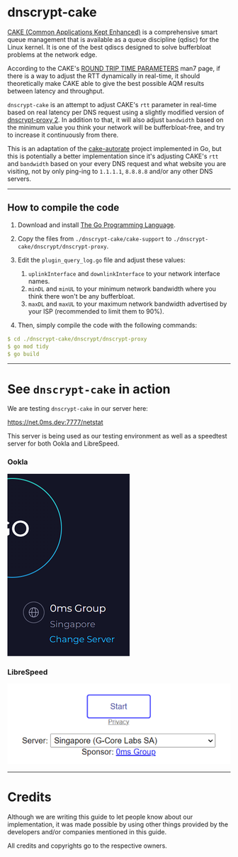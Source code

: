 # dnscrypt-cake

[CAKE (Common Applications Kept Enhanced)](https://www.bufferbloat.net/projects/codel/wiki/CakeTechnical/) is a comprehensive smart queue management that is available as a queue discipline (qdisc) for the Linux kernel. It is one of the best qdiscs designed to solve bufferbloat problems at the network edge.

According to the CAKE's [ROUND TRIP TIME PARAMETERS](https://man7.org/linux/man-pages/man8/tc-cake.8.html) man7 page, if there is a way to adjust the RTT dynamically in real-time, it should theoretically make CAKE able to give the best possible AQM results between latency and throughput.

`dnscrypt-cake` is an attempt to adjust CAKE's `rtt` parameter in real-time based on real latency per DNS request using a slightly modified version of [dnscrypt-proxy 2](https://github.com/DNSCrypt/dnscrypt-proxy). In addition to that, it will also adjust `bandwidth` based on the minimum value you think your network will be bufferbloat-free, and try to increase it continuously from there.

This is an adaptation of the [cake-autorate](https://github.com/lynxthecat/cake-autorate) project implemented in Go, but this is potentially a better implementation since it's adjusting CAKE's `rtt` and `bandwidth` based on your every DNS request and what website you are visiting, not by only ping-ing to `1.1.1.1`, `8.8.8.8` and/or any other DNS servers.

* * *

## How to compile the code

1. Download and install [The Go Programming Language](https://go.dev/).
2. Copy the files from `./dnscrypt-cake/cake-support` to `./dnscrypt-cake/dnscrypt/dnscrypt-proxy`.
3. Edit the `plugin_query_log.go` file and adjust these values:
   1. `uplinkInterface` and `downlinkInterface` to your network interface names.
   2. `minDL` and `minUL` to your minimum network bandwidth where you think there won't be any bufferbloat.
   3. `maxDL` and `maxUL` to your maximum network bandwidth advertised by your ISP (recommended to limit them to 90%).


4. Then, simply compile the code with the following commands:

```yaml
$ cd ./dnscrypt-cake/dnscrypt/dnscrypt-proxy
$ go mod tidy
$ go build
```

* * *

# See `dnscrypt-cake` in action

We are testing `dnscrypt-cake` in our server here:

https://net.0ms.dev:7777/netstat

This server is being used as our testing environment as well as a speedtest server for both Ookla and LibreSpeed.

### Ookla

![Ookla](https://github.com/galpt/dnscrypt-cake/blob/main/img/ookla.png)

### LibreSpeed

![LibreSpeed](https://github.com/galpt/dnscrypt-cake/blob/main/img/librespeed.png)

* * *

# Credits

Although we are writing this guide to let people know about our implementation, it was made possible by using other things provided by the developers and/or companies mentioned in this guide.

All credits and copyrights go to the respective owners.
